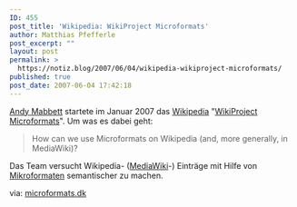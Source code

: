 ```yaml
---
ID: 455
post_title: 'Wikipedia: WikiProject Microformats'
author: Matthias Pfefferle
post_excerpt: ""
layout: post
permalink: >
  https://notiz.blog/2007/06/04/wikipedia-wikiproject-microformats/
published: true
post_date: 2007-06-04 17:42:18
---
```

<!-- wp:paragraph -->
<p><a href="http://en.wikipedia.org/wiki/User:Pigsonthewing">Andy Mabbett</a> startete im Januar 2007 das <a href="http://en.wikipedia.org/">Wikipedia</a> "<a href="http://en.wikipedia.org/wiki/Wikipedia:WikiProject_Microformats">WikiProject Microformats</a>". Um was es dabei geht:</p>
<!-- /wp:paragraph -->

<!-- wp:quote -->
<blockquote class="wp-block-quote">
	<p>How can we use Microformats on Wikipedia (and, more generally, in MediaWiki)?</p>
</blockquote>
<!-- /wp:quote -->

<!-- wp:paragraph -->
<p>Das Team versucht Wikipedia- (<a href="http://mediawiki.org">MediaWiki</a>-) Einträge mit Hilfe von <a href="http://microformats.org">Mikroformaten</a> semantischer zu machen.</p>
<!-- /wp:paragraph -->

<!-- wp:paragraph -->
<p>via: <a href="http://www.microformats.dk/2007/05/27/microformats-hos-wikipedia/">microformats.dk</a></p>
<!-- /wp:paragraph -->